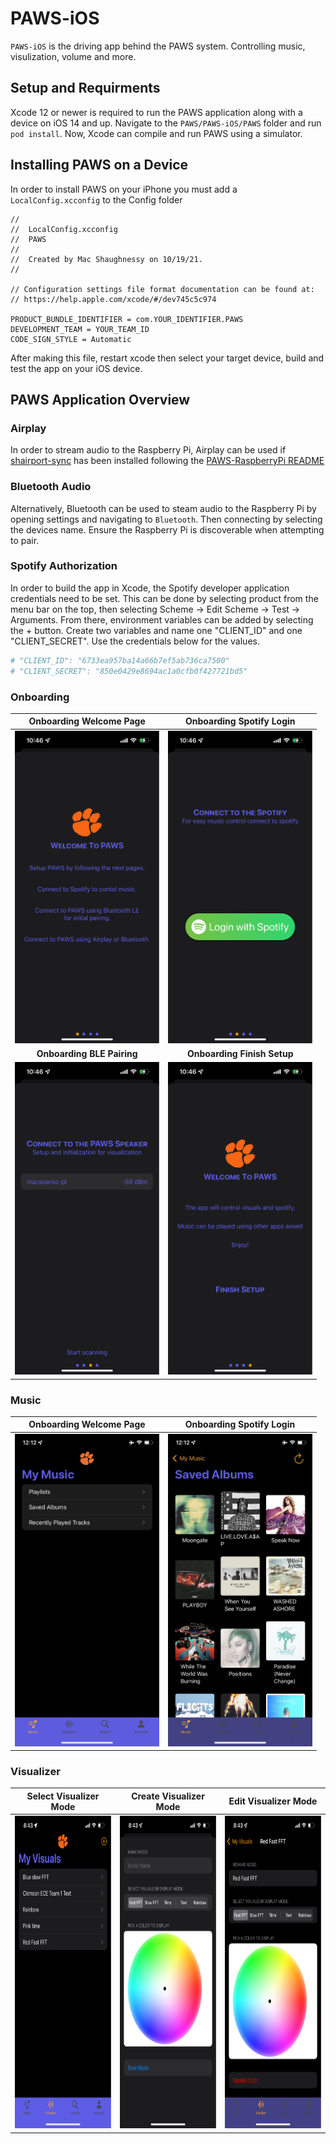 # PAWS-iOS

`PAWS-iOS` is the driving app behind the PAWS system. Controlling music, visulization, volume and more.

## Setup and Requirments

Xcode 12 or newer is required to run the PAWS application along with a device on iOS 14 and up. Navigate to the `PAWS/PAWS-iOS/PAWS` folder and run `pod install`. Now, Xcode can compile and run PAWS using a simulator.

## Installing PAWS on a Device

In order to install PAWS on your iPhone you must add a `LocalConfig.xcconfig` to the Config folder

```text
//
//  LocalConfig.xcconfig
//  PAWS
//
//  Created by Mac Shaughnessy on 10/19/21.
//

// Configuration settings file format documentation can be found at:
// https://help.apple.com/xcode/#/dev745c5c974

PRODUCT_BUNDLE_IDENTIFIER = com.YOUR_IDENTIFIER.PAWS
DEVELOPMENT_TEAM = YOUR_TEAM_ID
CODE_SIGN_STYLE = Automatic
```

After making this file, restart xcode then select your target device, build and test the app on your iOS device.

## PAWS Application Overview

### Airplay

In order to stream audio to the Raspberry Pi, Airplay can be used if [shairport-sync](https://github.com/mikebrady/shairport-sync) has been installed following the [PAWS-RaspberryPi README](/PAWS-RaspberryPi/README.md)

### Bluetooth Audio

Alternatively, Bluetooth can be used to steam audio to the Raspberry Pi by opening settings and navigating to `Bluetooth`. Then connecting by selecting the devices name. Ensure the Raspberry Pi is discoverable when attempting to pair.

### Spotify Authorization
In order to build the app in Xcode, the Spotify developer application credentials need to be set. This can be done by selecting product from the menu bar on the top, then selecting Scheme -> Edit Scheme -> Test -> Arguments. From there, environment variables can be added by selecting the + button. Create two variables and name one "CLIENT_ID" and one "CLIENT_SECRET". Use the credentials below for the values.
```bash
# "CLIENT_ID": "6733ea957ba14a66b7ef5ab736ca7500"
# "CLIENT_SECRET": "850e0429e8694ac1a0cfb0f427721bd5"
```

### Onboarding
Onboarding Welcome Page | Onboarding Spotify Login
:-------------------------:|:-------------------------:
<img src="../Assets/PAWS-iOS images/PAWS onboarding intro screen.png" alt="PAWS onboarding intro screen" height="500"/>  |  <img src="../Assets/PAWS-iOS images/PAWS onboarding spotify login screen.png" alt="PAWS onboarding spotify login screen" height="500"/>
**Onboarding BLE Pairing** | **Onboarding Finish Setup**
<img src="../Assets/PAWS-iOS images/PAWS onboarding ble pairing screen.png" alt="PAWS onboarding ble pairing screen" height="500"/>  |  <img src="../Assets/PAWS-iOS images/PAWS onboarding finish setup screen.png" alt="PAWS onboarding finish setup screen" height="500"/>

### Music

Onboarding Welcome Page | Onboarding Spotify Login
:-------------------------:|:-------------------------:
<img src="../Assets/PAWS-iOS images/PAWS music view.png" alt="PAWS music view" height="500"/>   |  <img src="../Assets/PAWS-iOS images/PAWS playlist view.png" alt="PAWS playlist view" height="500"/> 

### Visualizer

Select Visualizer Mode|Create Visualizer Mode | Edit Visualizer Mode
:-------------------------:|:-------------------------:|:-------------------------:|
<img src="../Assets/PAWS-iOS images/PAWS select visualizer view.png" alt="PAWS select visualizer view" height="500"/>  | <img src="../Assets/PAWS-iOS images/PAWS create mode view.png" alt="PAWS create mode view" height="500"/>  |  <img src="../Assets/PAWS-iOS images/PAWS edit mode view.png" alt="PAWS edit mode view" height="500"/>
